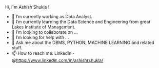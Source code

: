  Hi, I'm Ashish Shukla !

- 🔭 I’m currently working as Data Analyst.
- 🌱 I’m currently learning the Data Science and Engineering from great Lakes Institute of Management.
- 👯 I’m looking to collaborate on ...
- 🤔 I’m looking for help with ...
- 💬 Ask me about the DBMS, PYTHON, MACHINE LEARNING and related stuff.
- 📫 How to reach me: LinkedIn - @https://www.linkedin.com/in/ashishrshukla/

